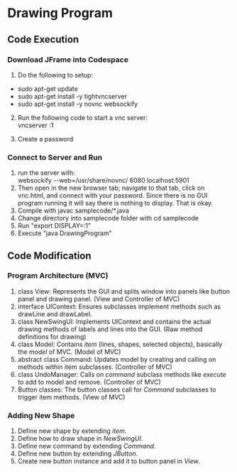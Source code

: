 # Drawing Program
## Code Execution
### Download JFrame into Codespace
1. Do the following to setup:
- sudo apt-get update
- sudo apt-get install -y tightvncserver
- sudo apt-get install -y novnc websockify

2. Run the following code to start a vnc server: \
vncserver :1

3. Create a password

### Connect to Server and Run
1. run the server with: \
websockify --web=/usr/share/novnc/ 6080 localhost:5901
2. Then open in the new browser tab; navigate to that tab, click on vnc.html, and connect with your password. Since there is no GUI program running it will say there is nothing to display. That is okay.
3. Compile with javac samplecode/*.java
4. Change directory into samplecode folder with cd samplecode
5. Run "export DISPLAY=:1"
6. Execute "java DrawingProgram"

## Code Modification
### Program Architecture (MVC)
1. class View: Represents the GUI and splits window into panels like button panel and drawing panel. (View and Controller of MVC)
2. interface UIContext: Ensures subclasses implement methods such as drawLine and drawLabel. 
3. class NewSwingUI: Implements UIContext and contains the actual drawing methods of labels and lines into the GUI. (Raw method definitions for drawing)
4. class Model: Contains *item* (lines, shapes, selected objects), basically the *model* of MVC. (Model of MVC)
5. abstract class Command: Updates model by creating and calling on methods within item subclasses. (Controller of MVC)
6. class UndoManager: Calls on *command* subclass methods like *execute* to add to model and remove. (Controller of MVC)
7. Button classes: The button classes call for *Command* subclasses to trigger item methods. (View of MVC)

### Adding New Shape
1. Define new shape by extending *item*.
2. Define how to draw shape in *NewSwingUI*.
3. Define new command by extending *Command*.
4. Define new button by extending *JButton*.
5. Create new button instance and add it to button panel in *View*.
